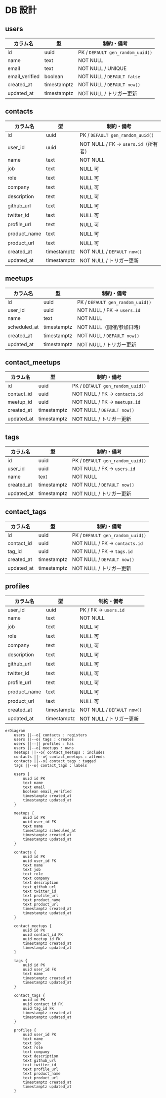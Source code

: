 # DB 設計

## users

| カラム名       | 型          | 制約・備考                       |
| -------------- | ----------- | -------------------------------- |
| id             | uuid        | PK / `DEFAULT gen_random_uuid()` |
| name           | text        | NOT NULL                         |
| email          | text        | NOT NULL / UNIQUE                |
| email_verified | boolean     | NOT NULL / `DEFAULT false`       |
| created_at     | timestamptz | NOT NULL / `DEFAULT now()`       |
| updated_at     | timestamptz | NOT NULL / トリガー更新          |

## contacts

| カラム名     | 型          | 制約・備考                           |
| ------------ | ----------- | ------------------------------------ |
| id           | uuid        | PK / `DEFAULT gen_random_uuid()`     |
| user_id      | uuid        | NOT NULL / FK → `users.id`（所有者） |
| name         | text        | NOT NULL                             |
| job          | text        | NULL 可                              |
| role         | text        | NULL 可                              |
| company      | text        | NULL 可                              |
| description  | text        | NULL 可                              |
| github_url   | text        | NULL 可                              |
| twitter_id   | text        | NULL 可                              |
| profile_url  | text        | NULL 可                              |
| product_name | text        | NULL 可                              |
| product_url  | text        | NULL 可                              |
| created_at   | timestamptz | NOT NULL / `DEFAULT now()`           |
| updated_at   | timestamptz | NOT NULL / トリガー更新              |

## meetups

| カラム名     | 型          | 制約・備考                       |
| ------------ | ----------- | -------------------------------- |
| id           | uuid        | PK / `DEFAULT gen_random_uuid()` |
| user_id      | uuid        | NOT NULL / FK → `users.id`       |
| name         | text        | NOT NULL                         |
| scheduled_at | timestamptz | NOT NULL（開催/参加日時）        |
| created_at   | timestamptz | NOT NULL / `DEFAULT now()`       |
| updated_at   | timestamptz | NOT NULL / トリガー更新          |

## contact_meetups

| カラム名   | 型          | 制約・備考                       |
| ---------- | ----------- | -------------------------------- |
| id         | uuid        | PK / `DEFAULT gen_random_uuid()` |
| contact_id | uuid        | NOT NULL / FK → `contacts.id`    |
| meetup_id  | uuid        | NOT NULL / FK → `meetups.id`     |
| created_at | timestamptz | NOT NULL / `DEFAULT now()`       |
| updated_at | timestamptz | NOT NULL / トリガー更新          |

## tags

| カラム名   | 型          | 制約・備考                       |
| ---------- | ----------- | -------------------------------- |
| id         | uuid        | PK / `DEFAULT gen_random_uuid()` |
| user_id    | uuid        | NOT NULL / FK → `users.id`       |
| name       | text        | NOT NULL                         |
| created_at | timestamptz | NOT NULL / `DEFAULT now()`       |
| updated_at | timestamptz | NOT NULL / トリガー更新          |

## contact_tags

| カラム名   | 型          | 制約・備考                       |
| ---------- | ----------- | -------------------------------- |
| id         | uuid        | PK / `DEFAULT gen_random_uuid()` |
| contact_id | uuid        | NOT NULL / FK → `contacts.id`    |
| tag_id     | uuid        | NOT NULL / FK → `tags.id`        |
| created_at | timestamptz | NOT NULL / `DEFAULT now()`       |
| updated_at | timestamptz | NOT NULL / トリガー更新          |

## profiles

| カラム名     | 型          | 制約・備考                 |
| ------------ | ----------- | -------------------------- |
| user_id      | uuid        | PK / FK → `users.id`       |
| name         | text        | NOT NULL                   |
| job          | text        | NULL 可                    |
| role         | text        | NULL 可                    |
| company      | text        | NULL 可                    |
| description  | text        | NULL 可                    |
| github_url   | text        | NULL 可                    |
| twitter_id   | text        | NULL 可                    |
| profile_url  | text        | NULL 可                    |
| product_name | text        | NULL 可                    |
| product_url  | text        | NULL 可                    |
| created_at   | timestamptz | NOT NULL / `DEFAULT now()` |
| updated_at   | timestamptz | NOT NULL / トリガー更新    |

```mermaid
erDiagram
    users ||--o{ contacts : registers
    users ||--o{ tags : creates
    users ||--|| profiles : has
    users ||--o{ meetups : owns
    meetups ||--o{ contact_meetups : includes
    contacts ||--o{ contact_meetups : attends
    contacts ||--o{ contact_tags : tagged
    tags ||--o{ contact_tags : labels

    users {
        uuid id PK
        text name
        text email
        boolean email_verified
        timestamptz created_at
        timestamptz updated_at
    }

    meetups {
        uuid id PK
        uuid user_id FK
        text name
        timestamptz scheduled_at
        timestamptz created_at
        timestamptz updated_at
    }

    contacts {
        uuid id PK
        uuid user_id FK
        text name
        text job
        text role
        text company
        text description
        text github_url
        text twitter_id
        text profile_url
        text product_name
        text product_url
        timestamptz created_at
        timestamptz updated_at
    }

    contact_meetups {
        uuid id PK
        uuid contact_id FK
        uuid meetup_id FK
        timestamptz created_at
        timestamptz updated_at
    }

    tags {
        uuid id PK
        uuid user_id FK
        text name
        timestamptz created_at
        timestamptz updated_at
    }

    contact_tags {
        uuid id PK
        uuid contact_id FK
        uuid tag_id FK
        timestamptz created_at
        timestamptz updated_at
    }

    profiles {
        uuid user_id PK
        text name
        text job
        text role
        text company
        text description
        text github_url
        text twitter_id
        text profile_url
        text product_name
        text product_url
        timestamptz created_at
        timestamptz updated_at
    }
```
